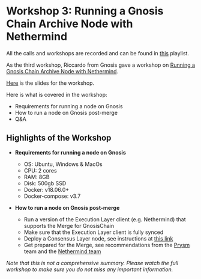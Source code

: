 # Workshop 3: Running a Gnosis Chain Archive Node with Nethermind

All the calls and workshops are recorded and can be found in [this](https://www.youtube.com/playlist?list=PLTqyKgxaGF3SvYpAaIFAj9Gr-Rp0l7gUa) playlist. 

As the third workshop, Riccardo from Gnosis gave a workshop on [Running a Gnosis Chain Archive Node with Nethermind](https://www.youtube.com/watch?v=qNYlHs9fKik&list=PLTqyKgxaGF3SvYpAaIFAj9Gr-Rp0l7gUa&index=4).

[Here](https://docs.google.com/presentation/d/10itnSUaEcm7cBp4_k9B9n9vk7ZvVSse5v4vuN6xAJTU/edit#slide=id.p) is the slides for the workshop. 

Here is what is covered in the workshop: 

- Requirements for running a node on Gnosis 
- How to run a node on Gnosis post-merge
- Q&A 

## Highlights of the Workshop

- **Requirements for running a node on Gnosis**

    - OS: Ubuntu, Windows & MacOs
    - CPU: 2 cores
    - RAM: 8GB
    - Disk: 500gb SSD
    - Docker: v18.06.0+
    - Docker-compose: v3.7

- **How to run a node on Gnosis post-merge**
    - Run a version of the Execution Layer client (e.g. Nethermind) that supports the Merge for GnosisChain
    - Make sure that the Execution Layer client is fully synced 
    - Deploy a Consensus Layer node, see instructions at [this link](https://docs.gnosischain.com/node/consensus-layer-validator)
    - Get prepared for the Merge, see recommendations from the [Prysm](https://docs.prylabs.network/docs/prepare-for-merge) team and the [Nethermind team](https://docs.nethermind.io/nethermind/first-steps-with-nethermind/running-nethermind-post-merge)


*Note that this is not a comprehensive summary. Please watch the full workshop to make sure you do not miss any important information.*
